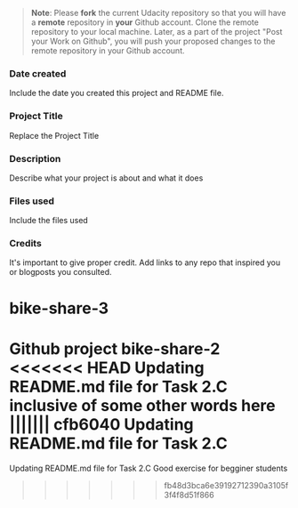 >**Note**: Please **fork** the current Udacity repository so that you will have a **remote** repository in **your** Github account. Clone the remote repository to your local machine. Later, as a part of the project "Post your Work on Github", you will push your proposed changes to the remote repository in your Github account.

### Date created
Include the date you created this project and README file.

### Project Title
Replace the Project Title

### Description
Describe what your project is about and what it does

### Files used
Include the files used

### Credits
It's important to give proper credit. Add links to any repo that inspired you or blogposts you consulted.

# bike-share-3
Github project bike-share-2
<<<<<<< HEAD
Updating README.md file for Task 2.C inclusive of some other words here
||||||| cfb6040
Updating README.md file for Task 2.C
=======
Updating README.md file for Task 2.C
Good exercise for begginer students

>>>>>>> fb48d3bca6e39192712390a3105f3f4f8d51f866

